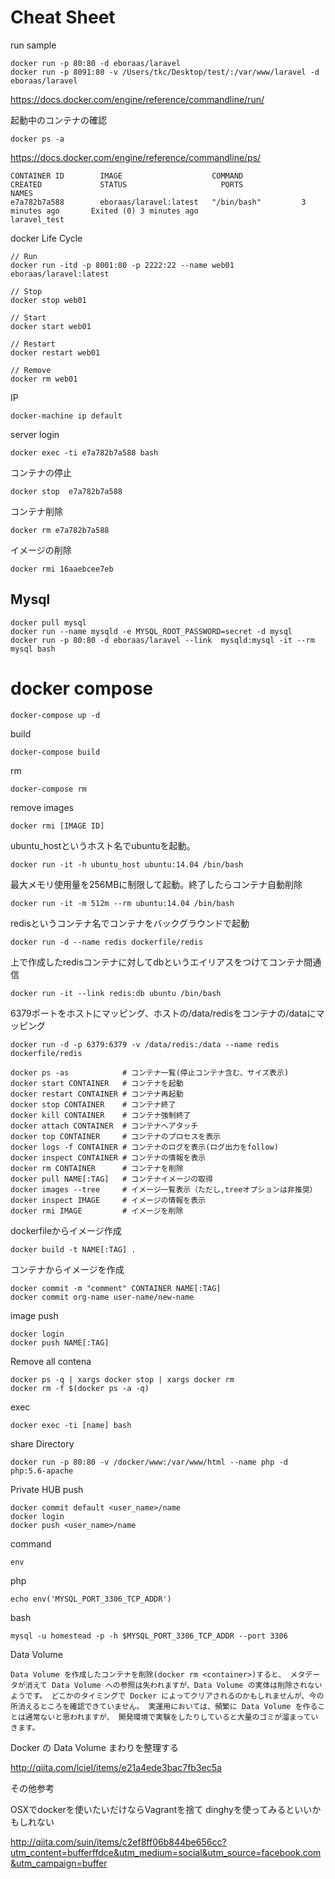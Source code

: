 
# Cheat Sheet

run sample
```
docker run -p 80:80 -d eboraas/laravel
docker run -p 8091:80 -v /Users/tkc/Desktop/test/:/var/www/laravel -d eboraas/laravel
```

https://docs.docker.com/engine/reference/commandline/run/


起動中のコンテナの確認
````
docker ps -a
````
https://docs.docker.com/engine/reference/commandline/ps/


```
CONTAINER ID        IMAGE                    COMMAND             CREATED             STATUS                     PORTS               NAMES
e7a782b7a588        eboraas/laravel:latest   "/bin/bash"         3 minutes ago       Exited (0) 3 minutes ago                       laravel_test
```

docker Life Cycle

```
// Run
docker run -itd -p 8001:80 -p 2222:22 --name web01 eboraas/laravel:latest

// Stop
docker stop web01

// Start
docker start web01

// Restart
docker restart web01

// Remove
docker rm web01

```

IP
```
docker-machine ip default
```

server login
```
docker exec -ti e7a782b7a588 bash
```

コンテナの停止
```
docker stop  e7a782b7a588
```

コンテナ削除
````
docker rm e7a782b7a588
````

イメージの削除
```
docker rmi 16aaebcee7eb
```

## Mysql
```
docker pull mysql
docker run --name mysqld -e MYSQL_ROOT_PASSWORD=secret -d mysql
docker run -p 80:80 -d eboraas/laravel --link  mysqld:mysql -it --rm mysql bash
```

# docker compose
```
docker-compose up -d
```

build
```
docker-compose build
```

rm
```
docker-compose rm
```

remove images
```
docker rmi [IMAGE ID]
```

ubuntu_hostというホスト名でubuntuを起動。
```
docker run -it -h ubuntu_host ubuntu:14.04 /bin/bash
```

最大メモリ使用量を256MBに制限して起動。終了したらコンテナ自動削除
```
docker run -it -m 512m --rm ubuntu:14.04 /bin/bash
```

redisというコンテナ名でコンテナをバックグラウンドで起動
```
docker run -d --name redis dockerfile/redis
```

上で作成したredisコンテナに対してdbというエイリアスをつけてコンテナ間通信
```
docker run -it --link redis:db ubuntu /bin/bash
```

6379ポートをホストにマッピング、ホストの/data/redisをコンテナの/dataにマッピング
```
docker run -d -p 6379:6379 -v /data/redis:/data --name redis dockerfile/redis
```

```
docker ps -as            # コンテナ一覧(停止コンテナ含む、サイズ表示)
docker start CONTAINER   # コンテナを起動
docker restart CONTAINER # コンテナ再起動
docker stop CONTAINER    # コンテナ終了
docker kill CONTAINER    # コンテナ強制終了
docker attach CONTAINER  # コンテナへアタッチ
docker top CONTAINER     # コンテナのプロセスを表示
docker logs -f CONTAINER # コンテナのログを表示(ログ出力をfollow)
docker inspect CONTAINER # コンテナの情報を表示
docker rm CONTAINER      # コンテナを削除
docker pull NAME[:TAG]   # コンテナイメージの取得
docker images --tree     # イメージ一覧表示（ただし,treeオプションは非推奨）
docker inspect IMAGE     # イメージの情報を表示
docker rmi IMAGE         # イメージを削除
```

dockerfileからイメージ作成
```
docker build -t NAME[:TAG] .
```

コンテナからイメージを作成
```
docker commit -m "comment" CONTAINER NAME[:TAG]
docker commit org-name user-name/new-name
```

image push
```
docker login
docker push NAME[:TAG]
```

Remove all contena
```
docker ps -q | xargs docker stop | xargs docker rm
docker rm -f $(docker ps -a -q)
```

exec
```
docker exec -ti [name] bash
```

share Directory
```
docker run -p 80:80 -v /docker/www:/var/www/html --name php -d php:5.6-apache
```

Private HUB push
```
docker commit default <user_name>/name
docker login
docker push <user_name>/name
```

command
```
env
```

php
```
echo env('MYSQL_PORT_3306_TCP_ADDR')
```

bash
```
mysql -u homestead -p -h $MYSQL_PORT_3306_TCP_ADDR --port 3306
```

Data Volume

``
Data Volume を作成したコンテナを削除(docker rm <container>)すると、
メタデータが消えて Data Volume への参照は失われますが、Data Volume の実体は削除されないようです。
どこかのタイミングで Docker によってクリアされるのかもしれませんが、今の所消えるところを確認できていません。
実運用においては、頻繁に Data Volume を作ることは通常ないと思われますが、
開発環境で実験をしたりしていると大量のゴミが溜まっていきます。
``

Docker の Data Volume まわりを整理する

http://qiita.com/lciel/items/e21a4ede3bac7fb3ec5a


その他参考

OSXでdockerを使いたいだけならVagrantを捨て
dinghyを使ってみるといいかもしれない

http://qiita.com/suin/items/c2ef8ff06b844be656cc?utm_content=bufferffdce&utm_medium=social&utm_source=facebook.com&utm_campaign=buffer